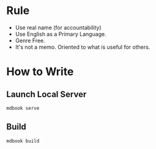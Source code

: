 # Rule

- Use real name (for accountability)
- Use English as a Primary Language.
- Genre Free.
- It's not a memo. Oriented to what is useful for others.

# How to Write
## Launch Local Server
```
mdbook serve
```

## Build
```
mdbook build
```
